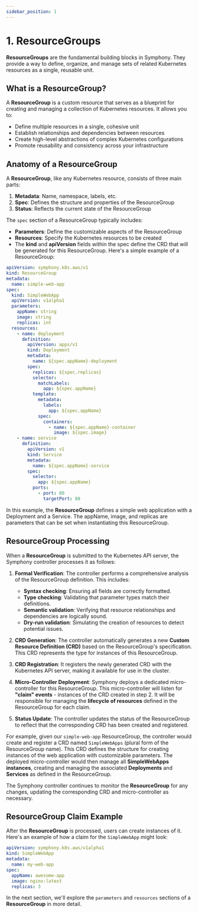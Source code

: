 ```yaml
---
sidebar_position: 1
---
```


# 1. ResourceGroups

**ResourceGroups** are the fundamental building blocks in Symphony. They
provide a way to define, organize, and manage sets of related Kubernetes
resources as a single, reusable unit.

## What is a **ResourceGroup**?

A **ResourceGroup** is a custom resource that serves as a blueprint for creating
and managing a collection of Kubernetes resources. It allows you to:
- Define multiple resources in a single, cohesive unit
- Establish relationships and dependencies between resources
- Create high-level abstractions of complex Kubernetes configurations
- Promote reusability and consistency across your infrastructure

## Anatomy of a **ResourceGroup**

A **ResourceGroup**, like any Kubernetes resource, consists of three main parts:
1. **Metadata**: Name, namespace, labels, etc.
2. **Spec**: Defines the structure and properties of the ResourceGroup
3. **Status**: Reflects the current state of the ResourceGroup

The `spec` section of a ResourceGroup typically includes:
- **Parameters**: Define the customizable aspects of the ResourceGroup
- **Resources**: Specify the Kubernetes resources to be created
- The **kind** and **apiVersion** fields within the spec define the CRD that
  will be generated for this ResourceGroup.
  Here's a simple example of a ResourceGroup:

```yaml text title="simple-web-app.yaml"
apiVersion: symphony.k8s.aws/v1
kind: ResourceGroup
metadata:
  name: simple-web-app
spec:
  kind: SimpleWebApp
  apiVersion: v1alpha1
  parameters:
    appName: string
    image: string
    replicas: int
  resources:
    - name: deployment
      definition:
        apiVersion: apps/v1
        kind: Deployment
        metadata:
          name: ${spec.appName}-deployment
        spec:
          replicas: ${spec.replicas}
          selector:
            matchLabels:
              app: ${spec.appName}
          template:
            metadata:
              labels:
                app: ${spec.appName}
            spec:
              containers:
                - name: ${spec.appName}-container
                  image: ${spec.image}
    - name: service
      definition:
        apiVersion: v1
        kind: Service
        metadata:
          name: ${spec.appName}-service
        spec:
          selector:
            app: ${spec.appName}
          ports:
            - port: 80
              targetPort: 80
```

In this example, the **ResourceGroup** defines a simple web application with
a Deployment and a Service. The appName, image, and replicas are
parameters that can be set when instantiating this ResourceGroup.

## **ResourceGroup** Processing

When a **ResourceGroup** is submitted to the Kubernetes API server, the 
Symphony controller processes it as follows:

1. **Formal Verification**: The controller performs a comprehensive analysis 
   of the ResourceGroup definition. This includes:
   - **Syntax checking**: Ensuring all fields are correctly formatted.
   - **Type checking**: Validating that parameter types match their 
     definitions.
   - **Semantic validation**: Verifying that resource relationships and 
     dependencies are logically sound.
   - **Dry-run validation**: Simulating the creation of resources to detect 
     potential issues.

2. **CRD Generation**: The controller automatically generates a new **Custom 
   Resource Definition (CRD)** based on the ResourceGroup's specification. 
   This CRD represents the type for instances of this ResourceGroup.

3. **CRD Registration**: It registers the newly generated CRD with the 
   Kubernetes API server, making it available for use in the cluster.

4. **Micro-Controller Deployment**: Symphony deploys a dedicated 
   micro-controller for this ResourceGroup. This micro-controller will 
   listen for **"claim" events** - instances of the CRD created in step 2. 
   It will be responsible for managing the **lifecycle of resources** defined 
   in the ResourceGroup for each claim.

5. **Status Update**: The controller updates the status of the ResourceGroup 
   to reflect that the corresponding CRD has been created and registered.

For example, given our `simple-web-app` ResourceGroup, the controller 
would create and register a CRD named `SimpleWebApps` (plural form of the 
ResourceGroup name). This CRD defines the structure for creating instances 
of the web application with customizable parameters. The deployed 
micro-controller would then manage all **SimpleWebApps instances**, creating 
and managing the associated **Deployments** and **Services** as defined in the 
ResourceGroup.

The Symphony controller continues to monitor the **ResourceGroup** for any 
changes, updating the corresponding CRD and micro-controller as necessary.

## **ResourceGroup** Claim Example

After the **ResourceGroup** is processed, users can create instances of it. Here's
an example of how a claim for the `SimpleWebApp` might look:

```yaml title="my-web-app-claim.yaml"
apiVersion: symphony.k8s.aws/v1alpha1
kind: SimpleWebApp
metadata:
  name: my-web-app
spec:
  appName: awesome-app
  image: nginx:latest
  replicas: 3
```

In the next section, we'll explore the `parameters` and `resources` sections of
a **ResourceGroup** in more detail.